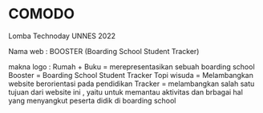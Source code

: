 # COMODO
Lomba Technoday UNNES 2022

Nama web : BOOSTER (Boarding School Student Tracker)

makna logo :
    Rumah + Buku = merepresentasikan sebuah boarding school 
    Booster = Boarding School Student Tracker 
    Topi wisuda = Melambangkan website berorientasi pada pendidikan 
    Tracker = melambangkan salah satu tujuan dari website ini , yaitu untuk memantau aktivitas dan brbagai hal yang menyangkut peserta didik di boarding school
